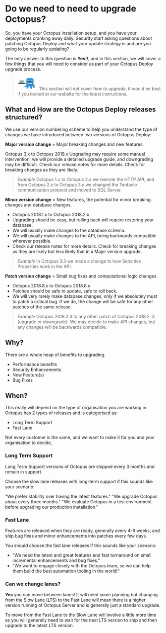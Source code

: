 # Do we need to need to upgrade Octopus?

So, you have your Octopus installation setup, and you have your deployments cranking away daily. Security start asking questions about patching Octopus Deploy and what your update strategy is and are you going to be regularly updating?

The only answer to this question is **Yes!!**, and in this section, we will cover a few things that you will need to consider as part of your Octopus Deploy upgrade process. 

> ![](images/professoroctopus.png) This section will not cover *how to upgrade*, it would be best if you looked at our website for the latest instructions.  

## What and How are the Octopus Deploy releases structured?

We use our version numbering scheme to help you understand the type of changes we have introduced between two versions of Octopus Deploy:

**Major version change** =  Major breaking changes and new features.

Octopus 3.x to Octopus 2018.x
Upgrading may require some manual intervention, we will provide a detailed upgrade guide, and downgrading may be difficult.
Check our release notes for more details. Check for breaking changes as they are likely. 
> *Example* Octopus 1.x to Octopus 2.x we rewrote the HTTP API, and from Octopus 2.x to Octopus 3.x we changed the Tentacle communication protocol and moved to SQL Server.

**Minor version change** = New features, the potential for minor breaking changes and database changes.

  - Octopus 2018.1.x to Octopus 2018.2.x
  - Upgrading should be easy, but rolling back will require restoring your database.
  - We will usually make changes to the database schema.
  - We will usually make changes to the API, being backwards compatible wherever possible.
  - Check our release notes for more details. Check for breaking changes as they are likely but less likely that in a Major version upgrade. 
> *Example* In Octopus 3.3 we made a change to how Sensitive Properties work in the API.

**Patch version change** = Small bug fixes and computational logic changes.

  - Octopus 2018.8.x to Octopus 2018.8.x
  - Patches should be safe to update, safe to roll back.
  - We will very rarely make database changes, only if we absolutely must to patch a critical bug. If we do, the change will be safe for any other patches of the same release.
> *Example* Octopus 2018.2.3 to any other patch of Octopus 2018.2. X (upgrade or downgrade). We may decide to make API changes, but any changes will be backwards compatible.

## Why? 

There are a whole heap of benefits to upgrading. 

* Performance benefits
* Security Enhancements
* New Feature(s)
* Bug Fixes

## When? 

This really will depend on the type of organisation you are working in. Octopus has 2 types of releases and is categorised as:

* Long Term Support
* Fast Lane

Not every customer is the same, and we want to make it  for you and your organisation to decide, 

### Long Term Support

Long Term Support versions of Octopus are shipped every 3 months and remain in support.

Choose the slow lane releases with long-term support if this sounds like your scenario:

"We prefer stability over having the latest features."
"We upgrade Octopus about every three months."
"We evaluate Octopus in a test environment before upgrading our production installation."

### Fast Lane

Features are released when they are ready, generally every 4-6 weeks, and ship bug fixes and minor enhancements into patches every few days. 

You should choose the fast lane releases if this sounds like your scenario:

* "We need the latest and great features and fast turnaround on small incremental enhancements and bug fixes."
* "We want to engage closely with the Octopus team, so we can help them build the best automation tooling in the world!"

### Can we change lanes?

**Yes** you can move between lanes! It will need some planning but changing from the Slow Lane (LTS) to the Fast Lane will mean there is a higher version running of Octopus Server and is generally just a standard upgrade. 

To move from the Fast Lane to the Slow Lane will involve a little more time as you will generally need to wait for the next LTS version to ship and then upgrade to the latest LTS version. 